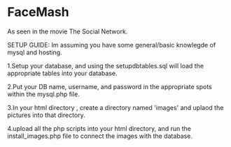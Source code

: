 # FaceMash
As seen in the movie The Social Network.



SETUP GUIDE:
Im assuming you have some general/basic knowlegde of mysql and hosting.


1.Setup your database, and using the setupdbtables.sql will load the appropriate tables into your database.

2.Put your DB name, username, and password in the appropriate spots within the mysql.php file.

3.In your html directory , create a directory named 'images' and uplaod the pictures into that directory.

4.upload all the php scripts into your html directory, and run the install_images.php file to connect the images with the database.

